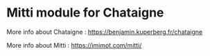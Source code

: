 # Mitti module for Chataigne

More info about Chataigne : https://benjamin.kuperberg.fr/chataigne

More info about Mitti : https://imimot.com/mitti/